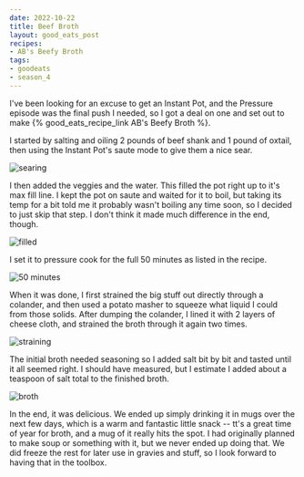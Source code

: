 ```yaml
---
date: 2022-10-22
title: Beef Broth
layout: good_eats_post
recipes:
- AB's Beefy Broth
tags:
- goodeats
- season_4
---
```


I've been looking for an excuse to get an Instant Pot, and the Pressure episode was the
final push I needed, so I got a deal on one and set out to make
{% good_eats_recipe_link AB's Beefy Broth %}.

I started by salting and oiling 2 pounds of beef shank and 1 pound of oxtail, then using
the Instant Pot's saute mode to give them a nice sear.

![searing](https://lh3.googleusercontent.com/pw/AL9nZEUj0o7VRVHOAOiWfK_G4EGboKUK5KKSSYOnAfd4FaJCfY23HBLp2n0W5ukeVChHe3GeuH29svnAH0Cfo1OB6dCG9YTxmOC1LaoWq3bPlAUY6kqb-mWvQoxwUsGMdilOznvBOb5MqV_Rf7aVZ6iflQc-=w500)

I then added the veggies and the water. This filled the pot right up to it's max fill
line. I kept the pot on saute and waited for it to boil, but taking its temp for a bit
told me it probably wasn't boiling any time soon, so I decided to just skip that step.
I don't think it made much difference in the end, though.

![filled](https://lh3.googleusercontent.com/pw/AL9nZEU9tS8MVzZfZ4WlEz_FgiqMU4vag_huua4xq7mIELeZ8L1ZOAgY5nbMcNm139QNHHu6AdP1KfnI9t9Zxg1iFKwp8-pUqN76-VWNOSG73RvstDsg2WAPho3Rc4FOv9F3oVu8kTjhqeOPS5-0-DpDqkMx=w600)

I set it to pressure cook for the full 50 minutes as listed in the recipe.

![50 minutes](https://lh3.googleusercontent.com/pw/AL9nZEUCxPb9trxnRfa9HyDuWPK0ertJi78m-R9XeCV9IldyiDVn5bWgg3GjCAgSGf3TrBE8uctF5t-8uriMoaLaBj5NhCzKJdxFzL96RypHlYdK-lDCM_vPWVNrbejA_wNOaj-29jefU2ikjLoawCPwUMdK=w500)

When it was done, I first strained the big stuff out directly through a colander, and then
used a potato masher to squeeze what liquid I could from those solids. After dumping the
colander, I lined it with 2 layers of cheese cloth, and strained the broth through it again
two times.

![straining](https://lh3.googleusercontent.com/pw/AL9nZEXuUKh-8QIZumGUsyKP9xsQhBvBzf-qcsNfhg5vGj3O9tvbd6oSC8iQFBUYPxFqYBoxOtkRwtlxQTeOAuCphXdtPoGmAi_jqNx1timfJg1dLovTR8uOK4RLWlrP2vpNnrj71Q8eOi6lI-uiDX24brFh=w500)

The initial broth needed seasoning so I added salt bit by bit and tasted until it all seemed
right. I should have measured, but I estimate I added about a teaspoon of salt total to the
finished broth.

![broth](https://lh3.googleusercontent.com/pw/AL9nZEVWshLVKfqPj_Lfy-Z_6kGNtYtQfUdqdnaCnLEHoCpp6AO7dVb7NPj4m_XEj5MgYioHuuJZY0Oqogl5dkFDchCecOxzBbYsmmYsmYyUCrobeXcvyR8Wf1MzqBywJQzUTeNm-C2Ox5sRPtvGUueG2HNV=w600)

In the end, it was delicious. We ended up simply drinking it in mugs over the next few days,
which is a warm and fantastic little snack -- tt's a great time of year for broth, and a mug of
it really hits the spot. I had originally planned to make soup or something with it, but we never
ended up doing that. We did freeze the rest for later use in gravies and stuff, so I look forward
to having that in the toolbox.

